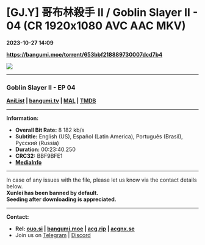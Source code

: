 # [GJ.Y] 哥布林殺手 II / Goblin Slayer II - 04 (CR 1920x1080 AVC AAC MKV)

**2023-10-27 14:09**

**https://bangumi.moe/torrent/653bbf218889730007dcd7b4**

![](https://img1.ak.crunchyroll.com/i/spire2-tmb/f847a6b1413698c964eacb8ce45611371698398606_full.jpg)

* * *

### **__Goblin Slayer II__** - EP 04

**[AniList](https://anilist.co/anime/129188) | [bangumi.tv](https://bgm.tv/subject/326867) | [MAL](https://myanimelist.net/anime/47160) | [TMDB](https://www.themoviedb.org/tv/82591)**

* * *

**Information:**

*   **Overall Bit Rate:** 8 182 kb/s
*   **Subtitle:** English (US), Español (Latin America), Português (Brasil), Русский (Russia)
*   **Duration:** 00:23:40.250
*   **CRC32:** BBF9BFE1
*   **[MediaInfo](https://rr1---nfo.raws.dev/%5BGJ.Y%5D%20Goblin%20Slayer%20II%20-%2004%20%28CR%201920x1080%20AVC%20AAC%20MKV%29%20%5BBBF9BFE1%5D.mkv.nfo)**

* * *

In case of any issues with the file, please let us know via the contact details below.  
**Xunlei has been banned by default.**  
**Seeding after downloading is appreciated.**

* * *

**Contact:**

*   **Rel: [ouo.si](https://ouo.si/user/BraveSail) | [bangumi.moe](https://bangumi.moe/search/63e4b7585fa12c0007949b88) | [acg.rip](https://acg.rip/user/5570) | [acgnx.se](https://share.acgnx.se/user-529-1.html)**
*   Join us on [Telegram](https://kirara-fantasia.moe/telegram) | [Discord](https://kirara-fantasia.moe/discord)